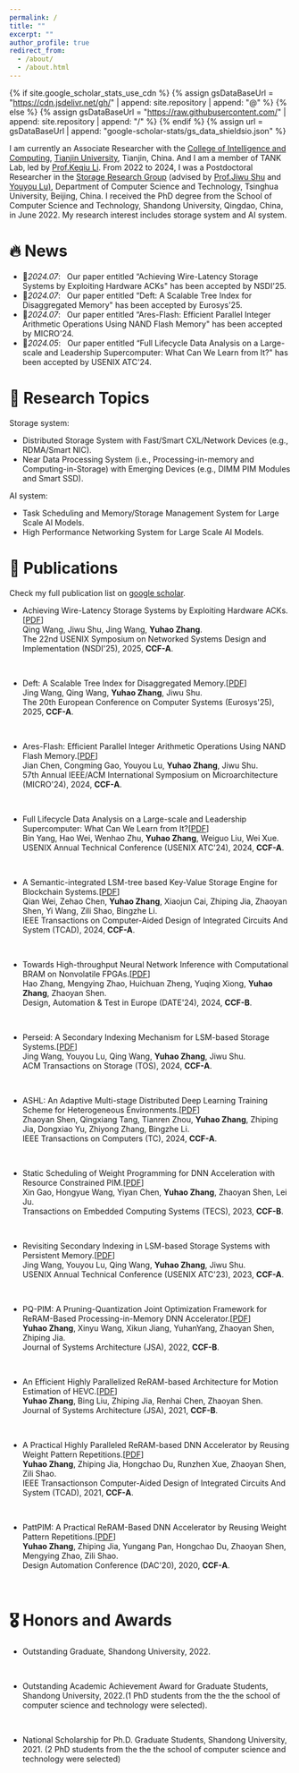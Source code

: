 ```yaml
---
permalink: /
title: ""
excerpt: ""
author_profile: true
redirect_from: 
  - /about/
  - /about.html
---
```


{% if site.google_scholar_stats_use_cdn %}
{% assign gsDataBaseUrl = "https://cdn.jsdelivr.net/gh/" | append: site.repository | append: "@" %}
{% else %}
{% assign gsDataBaseUrl = "https://raw.githubusercontent.com/" | append: site.repository | append: "/" %}
{% endif %}
{% assign url = gsDataBaseUrl | append: "google-scholar-stats/gs_data_shieldsio.json" %}

<span class='anchor' id='about-me'></span>

I am currently an Associate Researcher with the <a href="http://cic.tju.edu.cn">College of Intelligence and Computing</a>, <a href="https://www.tju.edu.cn">Tianjin University</a>, Tianjin, China. And I am a member of TANK Lab, led by <a href="https://cic.tju.edu.cn/faculty/likeqiu/index.html">Prof.Keqiu Li</a>. From 2022 to 2024, I was a Postdoctoral Researcher in the <a href="https://storage.cs.tsinghua.edu.cn">Storage Research Group</a> (advised by <a href="https://storage.cs.tsinghua.edu.cn/~jiwu-shu/">Prof.Jiwu Shu</a> and <a href="https://storage.cs.tsinghua.edu.cn/~lu/">Youyou Lu)</a>, Department of Computer Science and Technology, Tsinghua University, Beijing, China. I received the PhD degree from the School of Computer Science and Technology, Shandong University, Qingdao, China, in June 2022. My research interest includes storage system and AI system.


# 🔥 News
- 🎉*2024.07*: &nbsp; Our paper entitled “Achieving Wire-Latency Storage Systems by Exploiting Hardware ACKs" has been accepted by NSDI'25. 
- 🎉*2024.07*: &nbsp; Our paper entitled “Deft: A Scalable Tree Index for Disaggregated Memory" has been accepted by Eurosys'25.
- 🎉*2024.07*: &nbsp; Our paper entitled “Ares-Flash: Efficient Parallel Integer Arithmetic Operations Using NAND Flash Memory" has been accepted by MICRO'24.
- 🎉*2024.05*: &nbsp; Our paper entitled “Full Lifecycle Data Analysis on a Large-scale and Leadership Supercomputer: What Can We Learn from It?" has been accepted by USENIX ATC'24.



# 💬 Research Topics
<p>Storage system:</p>

-  Distributed Storage System with Fast/Smart CXL/Network Devices (e.g., RDMA/Smart NIC). <br>
-  Near Data Processing System (i.e., Processing-in-memory and Computing-in-Storage) with Emerging Devices (e.g., DIMM PIM Modules and Smart SSD).

<p>AI system:</p>

- Task Scheduling and Memory/Storage Management System for Large Scale AI Models.<br>
- High Performance Networking System for Large Scale AI Models.


# 📝 Publications 

<!-- <ul>
</ul> -->

<p>Check my full publication list on <a href="https://scholar.google.com/citations?user=KEvXHFIAAAAJ&hl=zh-CN">google scholar</a>.</p>


- Achieving Wire-Latency Storage Systems by Exploiting Hardware ACKs.[<a href="">PDF</a>] <br>
Qing Wang, Jiwu Shu, Jing Wang, <b>Yuhao Zhang</b>. <br>
The 22nd USENIX Symposium on Networked Systems Design and Implementation (NSDI'25), 2025, <b>CCF-A</b>.
<br>

- Deft: A Scalable Tree Index for Disaggregated Memory.[<a href="">PDF</a>] <br>
Jing Wang, Qing Wang, <b>Yuhao Zhang</b>, Jiwu Shu. <br>
The 20th European Conference on Computer Systems (Eurosys'25), 2025, <b>CCF-A</b>.
<br>

- Ares-Flash: Efficient Parallel Integer Arithmetic Operations Using NAND Flash Memory.[<a href="">PDF</a>]<br>
Jian Chen, Congming Gao, Youyou Lu, <b>Yuhao Zhang</b>, Jiwu Shu.<br>
57th Annual IEEE/ACM International Symposium on Microarchitecture (MICRO'24), 2024, <b>CCF-A</b>.
<br>

- Full Lifecycle Data Analysis on a Large-scale and Leadership Supercomputer: What Can We Learn from It?[<a href="">PDF</a>]<br>
Bin Yang, Hao Wei, Wenhao Zhu, <b>Yuhao Zhang</b>, Weiguo Liu, Wei Xue.<br>
USENIX Annual Technical Conference (USENIX ATC'24), 2024, <b>CCF-A</b>.
<br>

- A Semantic-integrated LSM-tree based Key-Value Storage Engine for Blockchain Systems.[<a href="https://ieeexplore.ieee.org/stamp/stamp.jsp?tp=&arnumber=10376454">PDF</a>]<br>
Qian Wei, Zehao Chen, <b>Yuhao Zhang</b>, Xiaojun Cai, Zhiping Jia, Zhaoyan Shen, Yi Wang, Zili Shao, Bingzhe Li.<br>
IEEE Transactions on Computer-Aided Design of Integrated Circuits And System (TCAD), 2024, <b>CCF-A</b>.
<br>

- Towards High-throughput Neural Network Inference with Computational BRAM on Nonvolatile FPGAs.[<a href="https://ieeexplore.ieee.org/stamp/stamp.jsp?tp=&arnumber=10546738">PDF</a>]<br>
Hao Zhang, Mengying Zhao, Huichuan Zheng, Yuqing Xiong, <b>Yuhao Zhang</b>, Zhaoyan Shen.<br>
Design, Automation & Test in Europe (DATE'24), 2024, <b>CCF-B</b>.
<br>

- Perseid: A Secondary Indexing Mechanism for LSM-based Storage Systems.[<a href="https://dl.acm.org/doi/pdf/10.1145/3633285">PDF</a>]<br>
Jing Wang, Youyou Lu, Qing Wang, <b>Yuhao Zhang</b>, Jiwu Shu.<br>
ACM Transactions on Storage (TOS), 2024, <b>CCF-A</b>.
<br>

- ASHL: An Adaptive Multi-stage Distributed Deep Learning Training Scheme for Heterogeneous Environments.[<a href="https://ieeexplore.ieee.org/stamp/stamp.jsp?tp=&arnumber=10256683">PDF</a>]<br>
Zhaoyan Shen, Qingxiang Tang, Tianren Zhou, <b>Yuhao Zhang</b>, Zhiping Jia, Dongxiao Yu, Zhiyong Zhang, Bingzhe Li.<br>
IEEE Transactions on Computers (TC), 2024, <b>CCF-A</b>.
<br>

- Static Scheduling of Weight Programming for DNN Acceleration with Resource Constrained PIM.[<a href="https://dl.acm.org/doi/pdf/10.1145/3615657">PDF</a>]<br>
Xin Gao, Hongyue Wang, Yiyan Chen, <b>Yuhao Zhang</b>, Zhaoyan Shen, Lei Ju.<br>
Transactions on Embedded Computing Systems (TECS), 2023, <b>CCF-B</b>.
<br>


- Revisiting Secondary Indexing in LSM-based Storage Systems with Persistent Memory.[<a href="https://www.usenix.org/system/files/atc23-wang-jing.pdf">PDF</a>]<br>
Jing Wang, Youyou Lu, Qing Wang, <b>Yuhao Zhang</b>, Jiwu Shu.<br>
USENIX Annual Technical Conference (USENIX ATC'23), 2023, <b>CCF-A</b>.
<br>

- PQ-PIM: A Pruning-Quantization Joint Optimization Framework for ReRAM-Based Processing-in-Memory DNN Accelerator.[<a href="https://www.sciencedirect.com/science/article/pii/S1383762122000911?via%3Dihub">PDF</a>]<br>
<b>Yuhao Zhang</b>, Xinyu Wang, Xikun Jiang, YuhanYang, Zhaoyan Shen, Zhiping Jia.<br>
Journal of Systems Architecture (JSA), 2022, <b>CCF-B</b>.
<br>


- An Efficient Highly Parallelized ReRAM-based Architecture for Motion Estimation of HEVC.[<a href="https://www.sciencedirect.com/science/article/pii/S1383762121000928?via%3Dihub">PDF</a>]<br> 
<b>Yuhao Zhang</b>, Bing Liu, Zhiping Jia, Renhai Chen, Zhaoyan Shen.<br>
Journal of Systems Architecture (JSA), 2021, <b>CCF-B</b>.
<br>

- A Practical Highly Paralleled ReRAM-based DNN Accelerator by Reusing Weight Pattern Repetitions.[<a href="https://ieeexplore.ieee.org/stamp/stamp.jsp?tp=&arnumber=9395497">PDF</a>]<br>
<b>Yuhao Zhang</b>, Zhiping Jia, Hongchao Du, Runzhen Xue, Zhaoyan Shen, Zili Shao.<br>
IEEE Transactionson Computer-Aided Design of Integrated Circuits And System (TCAD), 2021, <b>CCF-A</b>.
<br>

- PattPIM: A Practical ReRAM-Based DNN Accelerator by Reusing Weight Pattern Repetitions.[<a href="https://ieeexplore.ieee.org/stamp/stamp.jsp?tp=&arnumber=9218638">PDF</a>]<br>
<b>Yuhao Zhang</b>, Zhiping Jia, Yungang Pan, Hongchao Du, Zhaoyan Shen, Mengying Zhao, Zili Shao.<br>
Design Automation Conference (DAC'20), 2020, <b>CCF-A</b>.
<br>


# 🎖 Honors and Awards

- Outstanding Graduate, Shandong University, 2022.
<br>

- Outstanding Academic Achievement Award for Graduate Students, Shandong University, 2022.(1 PhD students from the the the school of computer science and technology were selected).
<br>

- National Scholarship for Ph.D. Graduate Students, Shandong University, 2021. (2 PhD students from the the the school of computer science and technology were selected)
<br>


